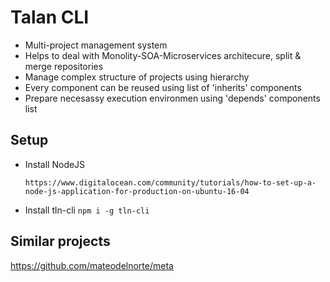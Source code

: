 # Talan CLI

* Multi-project management system
* Helps to deal with Monolity-SOA-Microservices architecure, split & merge repositories
* Manage complex structure of projects using hierarchy
* Every component can be reused using list of 'inherits' components
* Prepare necesassy execution environmen using 'depends' components list

## Setup
* Install NodeJS
  ```
  https://www.digitalocean.com/community/tutorials/how-to-set-up-a-node-js-application-for-production-on-ubuntu-16-04
  ```
* Install tln-cli ```npm i -g tln-cli```


## Similar projects
https://github.com/mateodelnorte/meta
